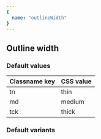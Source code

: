 ```yaml
---
{
  name: "outlineWidth"
}
---
```


## Outline width

### Default values
<!-- defaults.values.start -->
|Classname key|CSS value|
|-------------|---------|
|tn           |thin     |
|md           |medium   |
|tck          |thick    |

<!-- defaults.values.end -->


### Default variants
<!-- defaults.variants.start -->

<!-- defaults.variants.end -->

